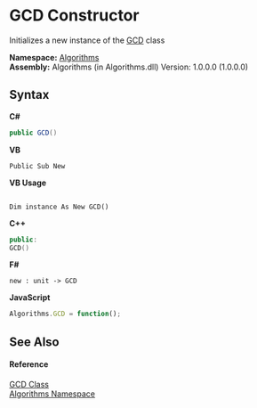 # GCD Constructor 
 

Initializes a new instance of the <a href="3facb51c-6154-e2fc-e40b-add93fb113b8">GCD</a> class

**Namespace:**&nbsp;<a href="d92e6517-9171-a30f-a7b6-7c05caa4932b">Algorithms</a><br />**Assembly:**&nbsp;Algorithms (in Algorithms.dll) Version: 1.0.0.0 (1.0.0.0)

## Syntax

**C#**<br />
``` C#
public GCD()
```

**VB**<br />
``` VB
Public Sub New
```

**VB Usage**<br />
``` VB Usage

Dim instance As New GCD()
```

**C++**<br />
``` C++
public:
GCD()
```

**F#**<br />
``` F#
new : unit -> GCD
```

**JavaScript**<br />
``` JavaScript
Algorithms.GCD = function();
```


## See Also


#### Reference
<a href="3facb51c-6154-e2fc-e40b-add93fb113b8">GCD Class</a><br /><a href="d92e6517-9171-a30f-a7b6-7c05caa4932b">Algorithms Namespace</a><br />